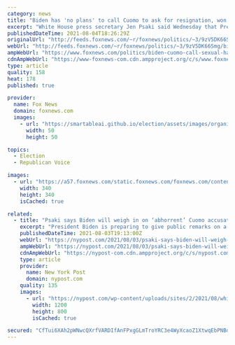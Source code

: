 ```yaml
---
category: news
title: "Biden has 'no plans' to call Cuomo to ask for resignation, won't weigh in on New York impeachment: Psaki"
excerpt: "White House press secretary Jen Psaki said Wednesday that President Biden has \"no plans\" to personally call embattled New York Gov. Andrew Cuomo and ask for his resignation."
publishedDateTime: 2021-08-04T18:26:29Z
originalUrl: "http://feeds.foxnews.com/~r/foxnews/politics/~3/9zV5DK66Smg/biden-cuomo-call-sexual-harassment-impeachment-resignation-psaki"
webUrl: "http://feeds.foxnews.com/~r/foxnews/politics/~3/9zV5DK66Smg/biden-cuomo-call-sexual-harassment-impeachment-resignation-psaki"
ampWebUrl: "https://www.foxnews.com/politics/biden-cuomo-call-sexual-harassment-impeachment-resignation-psaki.amp"
cdnAmpWebUrl: "https://www-foxnews-com.cdn.ampproject.org/c/s/www.foxnews.com/politics/biden-cuomo-call-sexual-harassment-impeachment-resignation-psaki.amp"
type: article
quality: 158
heat: 178
published: true

provider:
  name: Fox News
  domain: foxnews.com
  images:
    - url: "https://smartableai.github.io/election/assets/images/organizations/foxnews.com-50x50.jpg"
      width: 50
      height: 50

topics:
  - Election
  - Republican Voice

images:
  - url: "https://a57.foxnews.com/static.foxnews.com/foxnews.com/content/uploads/2020/01/340/340/Screen-Shot-2020-01-15-at-11.36.03-AM.png?ve=1&tl=1"
    width: 340
    height: 340
    isCached: true

related:
  - title: "Psaki says Biden will weigh in on ‘abhorrent’ Cuomo accusations ‘later’"
    excerpt: "President Biden is preparing to give public remarks on a devastating report that found Gov. Andrew Cuomo sexually harassed 11 women, White House Press Secretary Jen Psaki said."
    publishedDateTime: 2021-08-03T19:13:00Z
    webUrl: "https://nypost.com/2021/08/03/psaki-says-biden-will-weigh-in-on-cuomo-accusations-later/"
    ampWebUrl: "https://nypost.com/2021/08/03/psaki-says-biden-will-weigh-in-on-cuomo-accusations-later/amp/"
    cdnAmpWebUrl: "https://nypost-com.cdn.ampproject.org/c/s/nypost.com/2021/08/03/psaki-says-biden-will-weigh-in-on-cuomo-accusations-later/amp/"
    type: article
    provider:
      name: New York Post
      domain: nypost.com
    quality: 135
    images:
      - url: "https://nypost.com/wp-content/uploads/sites/2/2021/08/white-house-cuomo-hp.jpg?quality=90&strip=all&w=1200"
        width: 1200
        height: 800
        isCached: true

secured: "CfTui6XAh2pWNwcQXrfVARDIfAnFPxgGLmTroYRC3e4WyXcaoZ1XtwqEbPNBdzopQucA1nDnmOKO/5nybVZtrZKkLCScugQjPiRUj6GP4W8oAWMxJbFAM8GaX2K7zcqd9dK5/O1ODkRgdY1u1iJWMXtUxnkhrDuOpiWVL/Q9c/nER8hzNS8Xz1KjLQ5neUDx0FzKv6izHs/M9Sjt6T8Q+ZzsIbj0FugOiLZc5Ahpq0naBOZCayzQUH7+1vZC+yvEUcbPvxq0Kg7C0gO0Ptp9hJx1ZYUYFBKgs07bsWovgRI+FZeJDpKz2sR3IT4/AYet1WKzLzatZVD3oqFK7b+G+dT1jv5ydrUZ+c6Ov0eOYE8=;aeJAW7wQv+oDFRQXHbbIvw=="
---
```


